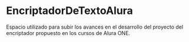 # EncriptadorDeTextoAlura
Espacio utilizado para subir los avances en el desarrollo del proyecto del encriptador propuesto en los cursos de Alura ONE.
